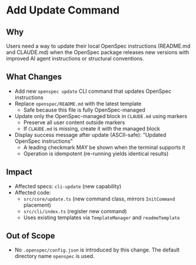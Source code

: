# Add Update Command

## Why

Users need a way to update their local OpenSpec instructions (README.md and CLAUDE.md) when the OpenSpec package releases new versions with improved AI agent instructions or structural conventions.

## What Changes

- Add new `openspec update` CLI command that updates OpenSpec instructions
- Replace `openspec/README.md` with the latest template
  - Safe because this file is fully OpenSpec-managed
- Update only the OpenSpec-managed block in `CLAUDE.md` using markers
  - Preserve all user content outside markers
  - If `CLAUDE.md` is missing, create it with the managed block
- Display success message after update (ASCII-safe): "Updated OpenSpec instructions"
  - A leading checkmark MAY be shown when the terminal supports it
  - Operation is idempotent (re-running yields identical results)

## Impact

- Affected specs: `cli-update` (new capability)
- Affected code:
  - `src/core/update.ts` (new command class, mirrors `InitCommand` placement)
  - `src/cli/index.ts` (register new command)
  - Uses existing templates via `TemplateManager` and `readmeTemplate`

## Out of Scope

- No `.openspec/config.json` is introduced by this change. The default directory name `openspec` is used.